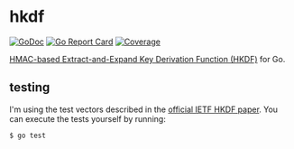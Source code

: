 # hkdf

[![GoDoc](https://img.shields.io/badge/api-reference-blue.svg)](https://godoc.org/github.com/xba/hkdf)
[![Go Report Card](https://img.shields.io/badge/go%20report-A%2B-green.svg)](https://goreportcard.com/report/github.com/xba/hkdf)
[![Coverage](https://img.shields.io/badge/coverage-100%25-ff69b4.svg)](https://gocover.io/xba/hkdf)

[HMAC-based Extract-and-Expand Key Derivation Function
(HKDF)](https://tools.ietf.org/html/rfc5869) for Go.

## testing

I'm using the test vectors described in the [official IETF HKDF
paper](https://tools.ietf.org/html/rfc5869). You can execute the tests yourself
by running:

```
$ go test
```
